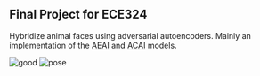 ## Final Project for ECE324

Hybridize animal faces using adversarial autoencoders. Mainly an implementation of the [AEAI](https://arxiv.org/abs/2008.01487) and [ACAI](https://arxiv.org/abs/1807.07543) models.

![good](/result_image/test_good.gif)
![pose](/result_image/test_pose.gif)